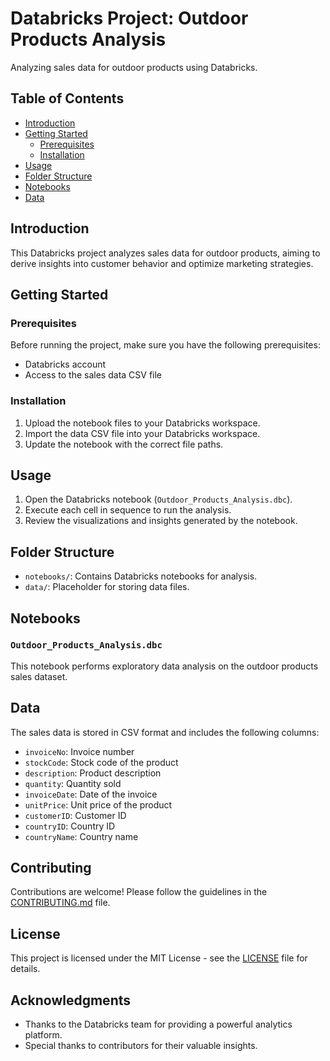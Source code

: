 # Databricks Project: Outdoor Products Analysis

Analyzing sales data for outdoor products using Databricks.

## Table of Contents

- [Introduction](#introduction)
- [Getting Started](#getting-started)
  - [Prerequisites](#prerequisites)
  - [Installation](#installation)
- [Usage](#usage)
- [Folder Structure](#folder-structure)
- [Notebooks](#notebooks)
- [Data](#data)

## Introduction

This Databricks project analyzes sales data for outdoor products, aiming to derive insights into customer behavior and optimize marketing strategies.

## Getting Started

### Prerequisites

Before running the project, make sure you have the following prerequisites:

- Databricks account
- Access to the sales data CSV file

### Installation

1. Upload the notebook files to your Databricks workspace.
2. Import the data CSV file into your Databricks workspace.
3. Update the notebook with the correct file paths.

## Usage

1. Open the Databricks notebook (`Outdoor_Products_Analysis.dbc`).
2. Execute each cell in sequence to run the analysis.
3. Review the visualizations and insights generated by the notebook.

## Folder Structure

- `notebooks/`: Contains Databricks notebooks for analysis.
- `data/`: Placeholder for storing data files.

## Notebooks

### `Outdoor_Products_Analysis.dbc`

This notebook performs exploratory data analysis on the outdoor products sales dataset.

## Data

The sales data is stored in CSV format and includes the following columns:

- `invoiceNo`: Invoice number
- `stockCode`: Stock code of the product
- `description`: Product description
- `quantity`: Quantity sold
- `invoiceDate`: Date of the invoice
- `unitPrice`: Unit price of the product
- `customerID`: Customer ID
- `countryID`: Country ID
- `countryName`: Country name

## Contributing

Contributions are welcome! Please follow the guidelines in the [CONTRIBUTING.md](CONTRIBUTING.md) file.

## License

This project is licensed under the MIT License - see the [LICENSE](LICENSE) file for details.

## Acknowledgments

- Thanks to the Databricks team for providing a powerful analytics platform.
- Special thanks to contributors for their valuable insights.

